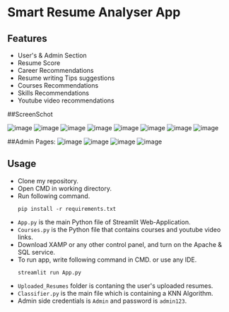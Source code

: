 # Smart Resume Analyser App

## Features
- User's & Admin Section
- Resume Score
- Career Recommendations
- Resume writing Tips suggestions
- Courses Recommendations
- Skills Recommendations
- Youtube video recommendations

##ScreenSchot

![image](https://github.com/HackerTanveer/Smart_Resume_Analyser/assets/146033345/28e41994-e173-439d-a0c6-39bfb20fb947)
![image](https://github.com/HackerTanveer/Smart_Resume_Analyser/assets/146033345/99cd94fb-5314-4f6c-81a7-af5400ec68be)
![image](https://github.com/HackerTanveer/Smart_Resume_Analyser/assets/146033345/a12305ca-094c-4db0-882c-fef922c6dc3b)
![image](https://github.com/HackerTanveer/Smart_Resume_Analyser/assets/146033345/390786a3-749c-4471-b3f9-30a9a950c5fe)
![image](https://github.com/HackerTanveer/Smart_Resume_Analyser/assets/146033345/0f285b24-37ce-4a96-b8b7-a0240bce7345)
![image](https://github.com/HackerTanveer/Smart_Resume_Analyser/assets/146033345/8b30567f-c061-499f-a580-bd6a3542c5ee)
![image](https://github.com/HackerTanveer/Smart_Resume_Analyser/assets/146033345/8c0facfd-d125-49e1-9c6a-a159b34ad3cd)
![image](https://github.com/HackerTanveer/Smart_Resume_Analyser/assets/146033345/f76f482f-dfe1-455c-9b31-391d8d927de9)

##Admin Pages:
![image](https://github.com/HackerTanveer/Smart_Resume_Analyser/assets/146033345/c916541c-6d06-41c5-807e-9e10aa7237e2)
![image](https://github.com/HackerTanveer/Smart_Resume_Analyser/assets/146033345/84d10ab0-ca33-43f4-8805-502b7e1dba72)
![image](https://github.com/HackerTanveer/Smart_Resume_Analyser/assets/146033345/52a74a16-e03f-4ccf-bd4a-e681b380b6b9)
![image](https://github.com/HackerTanveer/Smart_Resume_Analyser/assets/146033345/b6e7049d-1404-48c1-bffd-2cfd59ddce55)













## Usage
- Clone my repository.
- Open CMD in working directory.
- Run following command.
  ```
  pip install -r requirements.txt
  ```
- `App.py` is the main Python file of Streamlit Web-Application. 
- `Courses.py` is the Python file that contains courses and youtube video links.
- Download XAMP or any other control panel, and turn on the Apache & SQL service.
- To run app, write following command in CMD. or use any IDE.
  ```
  streamlit run App.py
  ```
- `Uploaded_Resumes` folder is contaning the user's uploaded resumes.
- `Classifier.py` is the main file which is containing a KNN Algorithm.
- Admin side credentials is `Admin` and password is `admin123`. 

